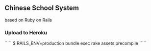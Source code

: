 Chinese School System
----------------
based on Ruby on Rails



<h3>Upload to Heroku</h3>
`````
$ RAILS_ENV=production bundle exec rake assets:precompile
`````
